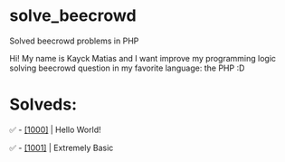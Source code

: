 # solve_beecrowd
Solved beecrowd problems in PHP

Hi! My name is Kayck Matias and I want improve my programming logic solving beecrowd question in my favorite language: the PHP :D

# Solveds:

✅ - [[1000]](https://github.com/KayckMatias/solve_beecrowd/blob/main/Beginner/1000.php) | Hello World!

✅ - [[1001]](https://github.com/KayckMatias/solve_beecrowd/blob/main/Beginner/1001.php) | Extremely Basic